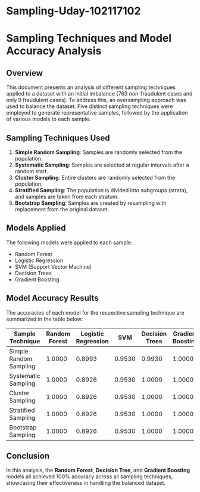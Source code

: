 # Sampling-Uday-102117102
# Sampling Techniques and Model Accuracy Analysis

## Overview

This document presents an analysis of different sampling techniques applied to a dataset with an initial imbalance (763 non-fraudulent cases and only 9 fraudulent cases). To address this, an oversampling approach was used to balance the dataset. Five distinct sampling techniques were employed to generate representative samples, followed by the application of various models to each sample.

## Sampling Techniques Used

1. **Simple Random Sampling**: Samples are randomly selected from the population.
2. **Systematic Sampling**: Samples are selected at regular intervals after a random start.
3. **Cluster Sampling**: Entire clusters are randomly selected from the population.
4. **Stratified Sampling**: The population is divided into subgroups (strata), and samples are taken from each stratum.
5. **Bootstrap Sampling**: Samples are created by resampling with replacement from the original dataset.

## Models Applied

The following models were applied to each sample:

- Random Forest
- Logistic Regression
- SVM (Support Vector Machine)
- Decision Trees
- Gradient Boosting

## Model Accuracy Results

The accuracies of each model for the respective sampling technique are summarized in the table below:

| Sample Technique        | Random Forest | Logistic Regression | SVM    | Decision Trees | Gradient Boosting |
|-------------------------|---------------|---------------------|--------|----------------|-------------------|
| Simple Random Sampling  | 1.0000        | 0.8993              | 0.9530 | 0.9930         | 1.0000            |
| Systematic Sampling     | 1.0000        | 0.8926              | 0.9530 | 1.0000         | 1.0000            |
| Cluster Sampling        | 1.0000        | 0.8926              | 0.9530 | 1.0000         | 1.0000            |
| Stratified Sampling     | 1.0000        | 0.8926              | 0.9530 | 1.0000         | 1.0000            |
| Bootstrap Sampling      | 1.0000        | 0.8926              | 0.9530 | 1.0000         | 1.0000            |

## Conclusion

In this analysis, the **Random Forest**, **Decision Tree**, and **Gradient Boosting** models all achieved 100% accuracy across all sampling techniques, showcasing their effectiveness in handling the balanced dataset.

